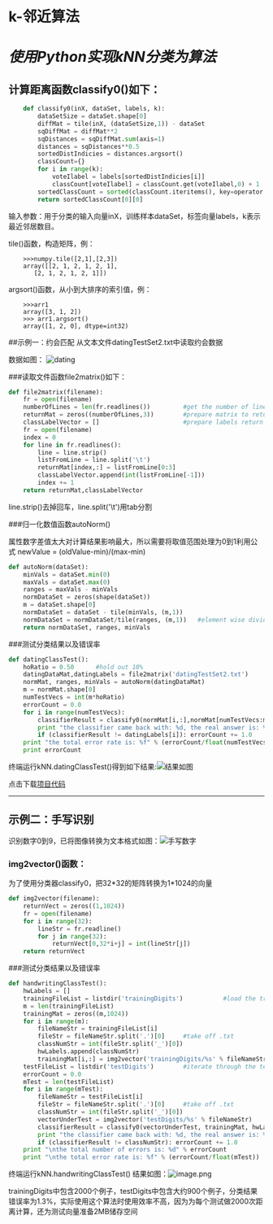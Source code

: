 # k-邻近算法

# *使用Python实现kNN分类为算法*

## 计算距离函数classify0()如下：

~~~python
    def classify0(inX, dataSet, labels, k):
        dataSetSize = dataSet.shape[0]
        diffMat = tile(inX, (dataSetSize,1)) - dataSet
        sqDiffMat = diffMat**2
        sqDistances = sqDiffMat.sum(axis=1)
        distances = sqDistances**0.5
        sortedDistIndicies = distances.argsort()
        classCount={}
        for i in range(k):
            voteIlabel = labels[sortedDistIndicies[i]]
            classCount[voteIlabel] = classCount.get(voteIlabel,0) + 1
        sortedClassCount = sorted(classCount.iteritems(), key=operator.itemgetter(1), reverse=True)
        return sortedClassCount[0][0]
~~~

输入参数：用于分类的输入向量inX，训练样本dataSet，标签向量labels，k表示最近邻居数目。

tile()函数，构造矩阵，例：
~~~
    >>>numpy.tile([2,1],[2,3])
    array([[2, 1, 2, 1, 2, 1],
       [2, 1, 2, 1, 2, 1]])
~~~
argsort()函数，从小到大排序的索引值，例：
~~~
    >>>arr1
    array([3, 1, 2])
    >>> arr1.argsort()
    array([1, 2, 0], dtype=int32)
~~~

##示例一：约会匹配
从文本文件datingTestSet2.txt中读取约会数据

数据如图：
![dating](http://upload-images.jianshu.io/upload_images/6835596-18d7fc63f4453d89.png?imageMogr2/auto-orient/strip%7CimageView2/2/w/1240)

###读取文件函数file2matrix()如下：

~~~python
def file2matrix(filename):
    fr = open(filename)
    numberOfLines = len(fr.readlines())         #get the number of lines in the file
    returnMat = zeros((numberOfLines,3))        #prepare matrix to return
    classLabelVector = []                       #prepare labels return   
    fr = open(filename)
    index = 0
    for line in fr.readlines():
        line = line.strip()
        listFromLine = line.split('\t')
        returnMat[index,:] = listFromLine[0:3]
        classLabelVector.append(int(listFromLine[-1]))
        index += 1
    return returnMat,classLabelVector
~~~
line.strip()去掉回车，line.split('\t')用tab分割

###归一化数值函数autoNorm()

属性数字差值太大对计算结果影响最大，所以需要将取值范围处理为0到1利用公式
newValue = (oldValue-min)/(max-min)

~~~python
def autoNorm(dataSet):
    minVals = dataSet.min(0)
    maxVals = dataSet.max(0)
    ranges = maxVals - minVals
    normDataSet = zeros(shape(dataSet))
    m = dataSet.shape[0]
    normDataSet = dataSet - tile(minVals, (m,1))
    normDataSet = normDataSet/tile(ranges, (m,1))   #element wise divide
    return normDataSet, ranges, minVals
~~~

###测试分类结果以及错误率
~~~python
def datingClassTest():
    hoRatio = 0.50      #hold out 10%
    datingDataMat,datingLabels = file2matrix('datingTestSet2.txt')       #load data setfrom file
    normMat, ranges, minVals = autoNorm(datingDataMat)
    m = normMat.shape[0]
    numTestVecs = int(m*hoRatio)
    errorCount = 0.0
    for i in range(numTestVecs):
        classifierResult = classify0(normMat[i,:],normMat[numTestVecs:m,:],datingLabels[numTestVecs:m],3)
        print "the classifier came back with: %d, the real answer is: %d" % (classifierResult, datingLabels[i])
        if (classifierResult != datingLabels[i]): errorCount += 1.0
    print "the total error rate is: %f" % (errorCount/float(numTestVecs))
    print errorCount
~~~

终端运行kNN.datingClassTest()得到如下结果:![结果如图](http://upload-images.jianshu.io/upload_images/6835596-b8eb6a262bc8a853.png?imageMogr2/auto-orient/strip%7CimageView2/2/w/1240)

点击下载[项目代码](https://github.com/Vanvansama/Machine-Learning/tree/master/KNN)

---
## 示例二：手写识别
识别数字0到9，已将图像转换为文本格式如图：![手写数字](http://upload-images.jianshu.io/upload_images/6835596-26a0bb1dbf952dd4.png?imageMogr2/auto-orient/strip%7CimageView2/2/w/1240)

### img2vector()函数：
为了使用分类器classify0，把32\*32的矩阵转换为1\*1024的向量

~~~python
def img2vector(filename):
    returnVect = zeros((1,1024))
    fr = open(filename)
    for i in range(32):
        lineStr = fr.readline()
        for j in range(32):
            returnVect[0,32*i+j] = int(lineStr[j])
    return returnVect
~~~

###测试分类结果以及错误率

~~~python
def handwritingClassTest():
    hwLabels = []
    trainingFileList = listdir('trainingDigits')           #load the training set
    m = len(trainingFileList)
    trainingMat = zeros((m,1024))
    for i in range(m):
        fileNameStr = trainingFileList[i]
        fileStr = fileNameStr.split('.')[0]     #take off .txt
        classNumStr = int(fileStr.split('_')[0])
        hwLabels.append(classNumStr)
        trainingMat[i,:] = img2vector('trainingDigits/%s' % fileNameStr)
    testFileList = listdir('testDigits')        #iterate through the test set
    errorCount = 0.0
    mTest = len(testFileList)
    for i in range(mTest):
        fileNameStr = testFileList[i]
        fileStr = fileNameStr.split('.')[0]     #take off .txt
        classNumStr = int(fileStr.split('_')[0])
        vectorUnderTest = img2vector('testDigits/%s' % fileNameStr)
        classifierResult = classify0(vectorUnderTest, trainingMat, hwLabels, 3)
        print "the classifier came back with: %d, the real answer is: %d" % (classifierResult, classNumStr)
        if (classifierResult != classNumStr): errorCount += 1.0
    print "\nthe total number of errors is: %d" % errorCount
    print "\nthe total error rate is: %f" % (errorCount/float(mTest))
~~~

终端运行kNN.handwritingClassTest()
结果如图：![image.png](http://upload-images.jianshu.io/upload_images/6835596-5194541f496a1f0b.png?imageMogr2/auto-orient/strip%7CimageView2/2/w/1240)

trainingDigits中包含2000个例子，testDigits中包含大约900个例子，分类结果错误率为1.3%，实际使用这个算法时使用效率不高，因为为每个测试做2000次距离计算，还为测试向量准备2MB储存空间
